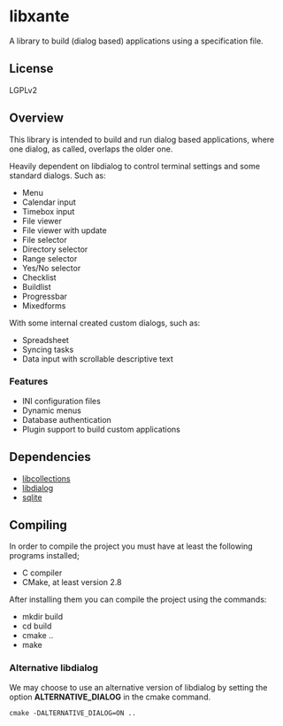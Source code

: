 # libxante

A library to build (dialog based) applications using a specification file.

## License

LGPLv2

## Overview

This library is intended to build and run dialog based applications, where one
dialog, as called, overlaps the older one.

Heavily dependent on libdialog to control terminal settings and some standard
dialogs. Such as:

* Menu
* Calendar input
* Timebox input
* File viewer
* File viewer with update
* File selector
* Directory selector
* Range selector
* Yes/No selector
* Checklist
* Buildlist
* Progressbar
* Mixedforms

With some internal created custom dialogs, such as:

* Spreadsheet
* Syncing tasks
* Data input with scrollable descriptive text

### Features

* INI configuration files
* Dynamic menus
* Database authentication
* Plugin support to build custom applications

## Dependencies

* [libcollections](https://github.com/rsfreitas/libcollections)
* [libdialog](http://invisible-island.net/dialog/)
* [sqlite](http://www.sqlite.org)

## Compiling

In order to compile the project you must have at least the following programs
installed;

* C compiler
* CMake, at least version 2.8

After installing them you can compile the project using the commands:

* mkdir build
* cd build
* cmake ..
* make

### Alternative libdialog

We may choose to use an alternative version of libdialog by setting the
option **ALTERNATIVE\_DIALOG** in the cmake command.
```
cmake -DALTERNATIVE_DIALOG=ON ..
```

